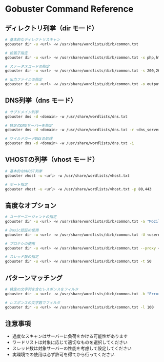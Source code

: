 # Gobuster Command Reference

## ディレクトリ列挙（dir モード）
```bash
# 基本的なディレクトリスキャン
gobuster dir -u <url> -w /usr/share/wordlists/dirb/common.txt

# 拡張子指定
gobuster dir -u <url> -w /usr/share/wordlists/dirb/common.txt -x php,html,txt

# ステータスコードの指定
gobuster dir -u <url> -w /usr/share/wordlists/dirb/common.txt -s 200,204,301,302,307,401,403

# 出力ファイルの指定
gobuster dir -u <url> -w /usr/share/wordlists/dirb/common.txt -o output.txt
```

## DNS列挙（dns モード）
```bash
# サブドメイン列挙
gobuster dns -d <domain> -w /usr/share/wordlists/dns.txt

# 特定のDNSサーバーを指定
gobuster dns -d <domain> -w /usr/share/wordlists/dns.txt -r <dns_server>

# ワイルドカードDNSの処理
gobuster dns -d <domain> -w /usr/share/wordlists/dns.txt -i
```

## VHOSTの列挙（vhost モード）
```bash
# 基本的なVHOST列挙
gobuster vhost -u <url> -w /usr/share/wordlists/vhost.txt

# ポート指定
gobuster vhost -u <url> -w /usr/share/wordlists/vhost.txt -p 80,443
```

## 高度なオプション
```bash
# ユーザーエージェントの指定
gobuster dir -u <url> -w /usr/share/wordlists/dirb/common.txt -a "Mozilla/5.0"

# Basic認証の使用
gobuster dir -u <url> -w /usr/share/wordlists/dirb/common.txt -U <username> -P <password>

# プロキシの使用
gobuster dir -u <url> -w /usr/share/wordlists/dirb/common.txt --proxy <proxy_url>

# スレッド数の指定
gobuster dir -u <url> -w /usr/share/wordlists/dirb/common.txt -t 50
```

## パターンマッチング
```bash
# 特定の文字列を含むレスポンスをフィルタ
gobuster dir -u <url> -w /usr/share/wordlists/dirb/common.txt -b "Error,404,Not Found"

# レスポンスの文字数でフィルタ
gobuster dir -u <url> -w /usr/share/wordlists/dirb/common.txt -l 100
```

## 注意事項
- 過度なスキャンはサーバーに負荷をかける可能性があります
- ワードリストは対象に応じて適切なものを選択してください
- スレッド数は対象サーバーの性能を考慮して設定してください
- 実環境での使用は必ず許可を得てから行ってください 